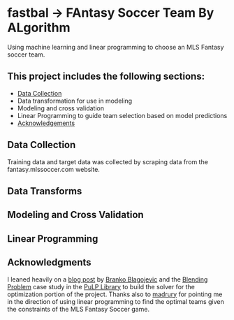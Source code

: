 # fastbal -> FAntasy Soccer Team By ALgorithm
Using machine learning and linear programming to choose an MLS Fantasy soccer team.

## This project includes the following sections:

  * [Data Collection](#data-collection)
  * Data transformation for use in modeling
  * Modeling and cross validation
  * Linear Programming to guide team selection based on model predictions
  * [Acknowledgements](#acknowledgments)


## Data Collection

Training data and target data was collected by scraping data from the fantasy.mlssoccer.com website.

## Data Transforms

## Modeling and Cross Validation

## Linear Programming

## Acknowledgments

I leaned heavily on a [blog post](https://medium.com/ml-everything/using-python-and-linear-programming-to-optimize-fantasy-football-picks-dc9d1229db81) by [Branko Blagojevic](https://github.com/breeko) and the [Blending Problem](https://coin-or.github.io/pulp/CaseStudies/a_blending_problem.html) case study in the [PuLP Library](https://coin-or.github.io/pulp/index.html) to
build the solver for the optimization portion of the project. Thanks also to
[madrury](https://github.com/madrury) for pointing me in the direction of using
linear programming to find the optimal teams given the constraints of the MLS Fantasy Soccer game.